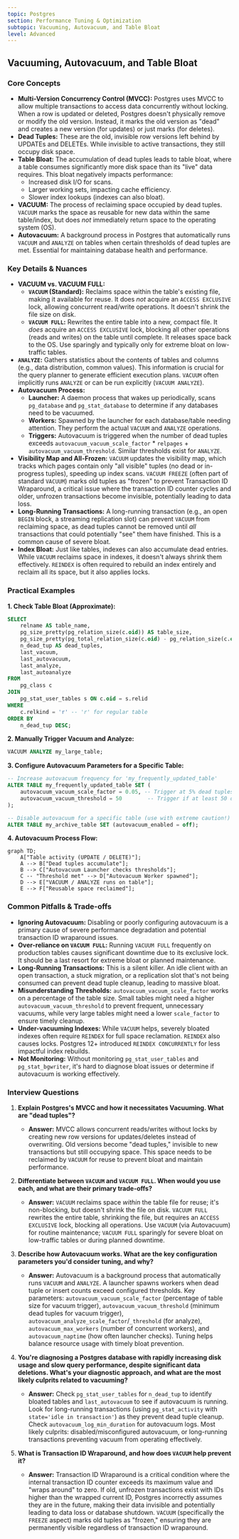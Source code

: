 ```yaml
---
topic: Postgres
section: Performance Tuning & Optimization
subtopic: Vacuuming, Autovacuum, and Table Bloat
level: Advanced
---
```


## Vacuuming, Autovacuum, and Table Bloat
### Core Concepts

*   **Multi-Version Concurrency Control (MVCC):** Postgres uses MVCC to allow multiple transactions to access data concurrently without locking. When a row is updated or deleted, Postgres doesn't physically remove or modify the old version. Instead, it marks the old version as "dead" and creates a new version (for updates) or just marks (for deletes).
*   **Dead Tuples:** These are the old, invisible row versions left behind by UPDATEs and DELETEs. While invisible to active transactions, they still occupy disk space.
*   **Table Bloat:** The accumulation of dead tuples leads to table bloat, where a table consumes significantly more disk space than its "live" data requires. This bloat negatively impacts performance:
    *   Increased disk I/O for scans.
    *   Larger working sets, impacting cache efficiency.
    *   Slower index lookups (indexes can also bloat).
*   **VACUUM:** The process of reclaiming space occupied by dead tuples. `VACUUM` marks the space as reusable for new data within the same table/index, but does *not* immediately return space to the operating system (OS).
*   **Autovacuum:** A background process in Postgres that automatically runs `VACUUM` and `ANALYZE` on tables when certain thresholds of dead tuples are met. Essential for maintaining database health and performance.

### Key Details & Nuances

*   **VACUUM vs. VACUUM FULL:**
    *   **`VACUUM` (Standard):** Reclaims space within the table's existing file, making it available for reuse. It does *not* acquire an `ACCESS EXCLUSIVE` lock, allowing concurrent read/write operations. It doesn't shrink the file size on disk.
    *   **`VACUUM FULL`:** Rewrites the entire table into a new, compact file. It *does* acquire an `ACCESS EXCLUSIVE` lock, blocking all other operations (reads and writes) on the table until complete. It releases space back to the OS. Use sparingly and typically only for extreme bloat on low-traffic tables.
*   **`ANALYZE`:** Gathers statistics about the contents of tables and columns (e.g., data distribution, common values). This information is crucial for the query planner to generate efficient execution plans. `VACUUM` often implicitly runs `ANALYZE` or can be run explicitly (`VACUUM ANALYZE`).
*   **Autovacuum Process:**
    *   **Launcher:** A daemon process that wakes up periodically, scans `pg_database` and `pg_stat_database` to determine if any databases need to be vacuumed.
    *   **Workers:** Spawned by the launcher for each database/table needing attention. They perform the actual `VACUUM` and `ANALYZE` operations.
    *   **Triggers:** Autovacuum is triggered when the number of dead tuples exceeds `autovacuum_vacuum_scale_factor` * `relpages` + `autovacuum_vacuum_threshold`. Similar thresholds exist for `ANALYZE`.
*   **Visibility Map and All-Frozen:** `VACUUM` updates the visibility map, which tracks which pages contain only "all visible" tuples (no dead or in-progress tuples), speeding up index scans. `VACUUM FREEZE` (often part of standard `VACUUM`) marks old tuples as "frozen" to prevent Transaction ID Wraparound, a critical issue where the transaction ID counter cycles and older, unfrozen transactions become invisible, potentially leading to data loss.
*   **Long-Running Transactions:** A long-running transaction (e.g., an open `BEGIN` block, a streaming replication slot) can prevent `VACUUM` from reclaiming space, as dead tuples cannot be removed until *all* transactions that could potentially "see" them have finished. This is a common cause of severe bloat.
*   **Index Bloat:** Just like tables, indexes can also accumulate dead entries. While `VACUUM` reclaims space in indexes, it doesn't always shrink them effectively. `REINDEX` is often required to rebuild an index entirely and reclaim all its space, but it also applies locks.

### Practical Examples

**1. Check Table Bloat (Approximate):**

```sql
SELECT
    relname AS table_name,
    pg_size_pretty(pg_relation_size(c.oid)) AS table_size,
    pg_size_pretty(pg_total_relation_size(c.oid) - pg_relation_size(c.oid)) AS index_size,
    n_dead_tup AS dead_tuples,
    last_vacuum,
    last_autovacuum,
    last_analyze,
    last_autoanalyze
FROM
    pg_class c
JOIN
    pg_stat_user_tables s ON c.oid = s.relid
WHERE
    c.relkind = 'r' -- 'r' for regular table
ORDER BY
    n_dead_tup DESC;
```

**2. Manually Trigger Vacuum and Analyze:**

```sql
VACUUM ANALYZE my_large_table;
```

**3. Configure Autovacuum Parameters for a Specific Table:**

```sql
-- Increase autovacuum frequency for 'my_frequently_updated_table'
ALTER TABLE my_frequently_updated_table SET (
    autovacuum_vacuum_scale_factor = 0.05, -- Trigger at 5% dead tuples
    autovacuum_vacuum_threshold = 50        -- Trigger if at least 50 dead tuples
);

-- Disable autovacuum for a specific table (use with extreme caution!)
ALTER TABLE my_archive_table SET (autovacuum_enabled = off);
```

**4. Autovacuum Process Flow:**

```mermaid
graph TD;
    A["Table activity (UPDATE / DELETE)"];
    A --> B["Dead tuples accumulate"];
    B --> C["Autovacuum Launcher checks thresholds"];
    C -- "Threshold met" --> D["Autovacuum Worker spawned"];
    D --> E["VACUUM / ANALYZE runs on table"];
    E --> F["Reusable space reclaimed"];
```

### Common Pitfalls & Trade-offs

*   **Ignoring Autovacuum:** Disabling or poorly configuring autovacuum is a primary cause of severe performance degradation and potential transaction ID wraparound issues.
*   **Over-reliance on `VACUUM FULL`:** Running `VACUUM FULL` frequently on production tables causes significant downtime due to its exclusive lock. It should be a last resort for extreme bloat or planned maintenance.
*   **Long-Running Transactions:** This is a silent killer. An idle client with an open transaction, a stuck migration, or a replication slot that's not being consumed can prevent dead tuple cleanup, leading to massive bloat.
*   **Misunderstanding Thresholds:** `autovacuum_vacuum_scale_factor` works on a percentage of the table size. Small tables might need a higher `autovacuum_vacuum_threshold` to prevent frequent, unnecessary vacuums, while very large tables might need a lower `scale_factor` to ensure timely cleanup.
*   **Under-vacuuming Indexes:** While `VACUUM` helps, severely bloated indexes often require `REINDEX` for full space reclamation. `REINDEX` also causes locks. Postgres 12+ introduced `REINDEX CONCURRENTLY` for less impactful index rebuilds.
*   **Not Monitoring:** Without monitoring `pg_stat_user_tables` and `pg_stat_bgwriter`, it's hard to diagnose bloat issues or determine if autovacuum is working effectively.

### Interview Questions

1.  **Explain Postgres's MVCC and how it necessitates Vacuuming. What are "dead tuples"?**
    *   **Answer:** MVCC allows concurrent reads/writes without locks by creating new row versions for updates/deletes instead of overwriting. Old versions become "dead tuples," invisible to new transactions but still occupying space. This space needs to be reclaimed by `VACUUM` for reuse to prevent bloat and maintain performance.

2.  **Differentiate between `VACUUM` and `VACUUM FULL`. When would you use each, and what are their primary trade-offs?**
    *   **Answer:** `VACUUM` reclaims space *within* the table file for reuse; it's non-blocking, but doesn't shrink the file on disk. `VACUUM FULL` rewrites the entire table, shrinking the file, but requires an `ACCESS EXCLUSIVE` lock, blocking all operations. Use `VACUUM` (via Autovacuum) for routine maintenance; `VACUUM FULL` sparingly for severe bloat on low-traffic tables or during planned downtime.

3.  **Describe how Autovacuum works. What are the key configuration parameters you'd consider tuning, and why?**
    *   **Answer:** Autovacuum is a background process that automatically runs `VACUUM` and `ANALYZE`. A launcher spawns workers when dead tuple or insert counts exceed configured thresholds. Key parameters: `autovacuum_vacuum_scale_factor` (percentage of table size for vacuum trigger), `autovacuum_vacuum_threshold` (minimum dead tuples for vacuum trigger), `autovacuum_analyze_scale_factor`/`_threshold` (for analyze), `autovacuum_max_workers` (number of concurrent workers), and `autovacuum_naptime` (how often launcher checks). Tuning helps balance resource usage with timely bloat prevention.

4.  **You're diagnosing a Postgres database with rapidly increasing disk usage and slow query performance, despite significant data deletions. What's your diagnostic approach, and what are the most likely culprits related to vacuuming?**
    *   **Answer:** Check `pg_stat_user_tables` for `n_dead_tup` to identify bloated tables and `last_autovacuum` to see if autovacuum is running. Look for long-running transactions (using `pg_stat_activity` with `state='idle in transaction'`) as they prevent dead tuple cleanup. Check `autovacuum_log_min_duration` for autovacuum logs. Most likely culprits: disabled/misconfigured autovacuum, or long-running transactions preventing vacuum from operating effectively.

5.  **What is Transaction ID Wraparound, and how does `VACUUM` help prevent it?**
    *   **Answer:** Transaction ID Wraparound is a critical condition where the internal transaction ID counter exceeds its maximum value and "wraps around" to zero. If old, unfrozen transactions exist with IDs higher than the wrapped current ID, Postgres incorrectly assumes they are in the future, making their data invisible and potentially leading to data loss or database shutdown. `VACUUM` (specifically the `FREEZE` aspect) marks old tuples as "frozen," ensuring they are permanently visible regardless of transaction ID wraparound.